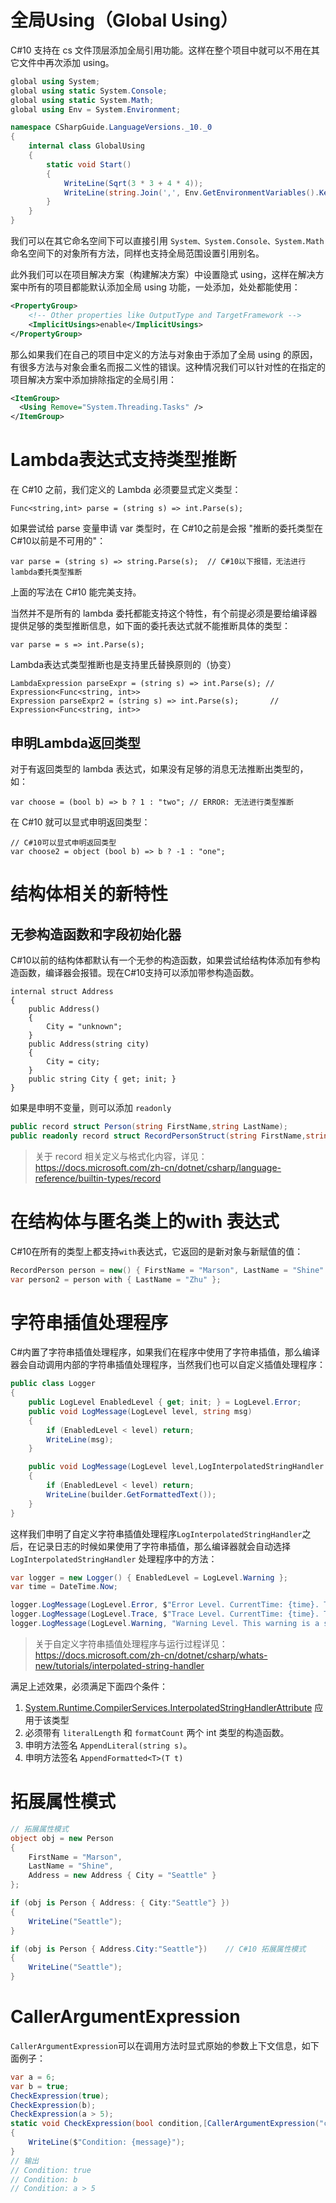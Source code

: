 # 全局Using（Global Using）

C#10 支持在 cs 文件顶层添加全局引用功能。这样在整个项目中就可以不用在其它文件中再次添加 using。

```csharp
global using System;
global using static System.Console;
global using static System.Math;
global using Env = System.Environment;

namespace CSharpGuide.LanguageVersions._10._0
{
    internal class GlobalUsing
    {
        static void Start()
        {
            WriteLine(Sqrt(3 * 3 + 4 * 4));
            WriteLine(string.Join(',', Env.GetEnvironmentVariables().Keys));
        }
    }
}
```

我们可以在其它命名空间下可以直接引用 `System、System.Console、System.Math`命名空间下的对象所有方法，同样也支持全局范围设置引用别名。

此外我们可以在项目解决方案（构建解决方案）中设置隐式 using，这样在解决方案中所有的项目都能默认添加全局 using 功能，一处添加，处处都能使用：

```xml
<PropertyGroup>
    <!-- Other properties like OutputType and TargetFramework -->
    <ImplicitUsings>enable</ImplicitUsings>
</PropertyGroup>
```

那么如果我们在自己的项目中定义的方法与对象由于添加了全局 using 的原因，有很多方法与对象会重名而报二义性的错误。这种情况我们可以针对性的在指定的项目解决方案中添加排除指定的全局引用：

```xml
<ItemGroup>
  <Using Remove="System.Threading.Tasks" />
</ItemGroup>
```

# Lambda表达式支持类型推断

在 C#10 之前，我们定义的 Lambda 必须要显式定义类型：

```
Func<string,int> parse = (string s) => int.Parse(s);
```

如果尝试给 parse 变量申请 var 类型时，在 C#10之前是会报 "推断的委托类型在C#10以前是不可用的"：

```
var parse = (string s) => string.Parse(s);	// C#10以下报错，无法进行lambda委托类型推断
```

上面的写法在 C#10 能完美支持。

当然并不是所有的 lambda 委托都能支持这个特性，有个前提必须是要给编译器提供足够的类型推断信息，如下面的委托表达式就不能推断具体的类型：

```
var parse = s => int.Parse(s);
```

Lambda表达式类型推断也是支持里氏替换原则的（协变）

```
LambdaExpression parseExpr = (string s) => int.Parse(s); // Expression<Func<string, int>>
Expression parseExpr2 = (string s) => int.Parse(s);       // Expression<Func<string, int>>
```

## 申明Lambda返回类型

对于有返回类型的 lambda 表达式，如果没有足够的消息无法推断出类型的，如：

```
var choose = (bool b) => b ? 1 : "two"; // ERROR: 无法进行类型推断
```

在 C#10 就可以显式申明返回类型：

```
// C#10可以显式申明返回类型
var choose2 = object (bool b) => b ? -1 : "one";
```

# 结构体相关的新特性

## 无参构造函数和字段初始化器

C#10以前的结构体都默认有一个无参的构造函数，如果尝试给结构体添加有参构造函数，编译器会报错。现在C#10支持可以添加带参构造函数。

```
internal struct Address
{
    public Address()
    {
        City = "unknown";
    }
    public Address(string city)
    {
        City = city;
    }
    public string City { get; init; }
}
```

如果是申明不变量，则可以添加 `readonly`

```c#
public record struct Person(string FirstName,string LastName);
public readonly record struct RecordPersonStruct(string FirstName,string LastNam);
```

> 关于 record 相关定义与格式化内容，详见：https://docs.microsoft.com/zh-cn/dotnet/csharp/language-reference/builtin-types/record

# 在结构体与匿名类上的with 表达式

C#10在所有的类型上都支持`with`表达式，它返回的是新对象与新赋值的值：

```csharp
RecordPerson person = new() { FirstName = "Marson", LastName = "Shine" };
var person2 = person with { LastName = "Zhu" };
```

# 字符串插值处理程序

C#内置了字符串插值处理程序，如果我们在程序中使用了字符串插值，那么编译器会自动调用内部的字符串插值处理程序，当然我们也可以自定义插值处理程序：

```c#
public class Logger
{
    public LogLevel EnabledLevel { get; init; } = LogLevel.Error;
    public void LogMessage(LogLevel level, string msg)
    {
        if (EnabledLevel < level) return;
        WriteLine(msg);
    }

    public void LogMessage(LogLevel level,LogInterpolatedStringHandler builder)
    {
        if (EnabledLevel < level) return;
        WriteLine(builder.GetFormattedText());
    }
}
```

这样我们申明了自定义字符串插值处理程序`LogInterpolatedStringHandler`之后，在记录日志的时候如果使用了字符串插值，那么编译器就会自动选择 `LogInterpolatedStringHandler` 处理程序中的方法：

```csharp
var logger = new Logger() { EnabledLevel = LogLevel.Warning };
var time = DateTime.Now;

logger.LogMessage(LogLevel.Error, $"Error Level. CurrentTime: {time}. This is an error. It will be printed.");//自动调用的新增的重载
logger.LogMessage(LogLevel.Trace, $"Trace Level. CurrentTime: {time}. This won't be printed.");//自动调用的新增的重载
logger.LogMessage(LogLevel.Warning, "Warning Level. This warning is a string, not an interpolated string expression.");
```

> 关于自定义字符串插值处理程序与运行过程详见：https://docs.microsoft.com/zh-cn/dotnet/csharp/whats-new/tutorials/interpolated-string-handler

满足上述效果，必须满足下面四个条件：

1. [System.Runtime.CompilerServices.InterpolatedStringHandlerAttribute](https://docs.microsoft.com/zh-cn/dotnet/api/system.runtime.compilerservices.interpolatedstringhandlerattribute) 应用于该类型
2. 必须带有 `literalLength` 和 `formatCount` 两个 int 类型的构造函数。
3. 申明方法签名 `AppendLiteral(string s)`。
4. 申明方法签名 `AppendFormatted<T>(T t)`

# 拓展属性模式

```c#
// 拓展属性模式
object obj = new Person
{
    FirstName = "Marson",
    LastName = "Shine",
    Address = new Address { City = "Seattle" }
};

if (obj is Person { Address: { City:"Seattle"} })
{
    WriteLine("Seattle");
}

if (obj is Person { Address.City:"Seattle"})    // C#10 拓展属性模式
{
    WriteLine("Seattle");
}
```

# CallerArgumentExpression

`CallerArgumentExpression`可以在调用方法时显式原始的参数上下文信息，如下面例子：

```c#
var a = 6;
var b = true;
CheckExpression(true);
CheckExpression(b);
CheckExpression(a > 5);
static void CheckExpression(bool condition,[CallerArgumentExpression("condition")] string? message = null)
{
    WriteLine($"Condition: {message}");
}
// 输出
// Condition: true
// Condition: b
// Condition: a > 5
```

